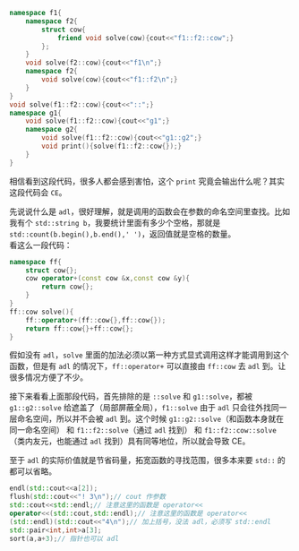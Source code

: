 ```cpp
namespace f1{
	namespace f2{
		struct cow{
			friend void solve(cow){cout<<"f1::f2::cow";}
		};
	}
	void solve(f2::cow){cout<<"f1\n";}
	namespace f2{
		void solve(cow){cout<<"f1::f2\n";}
	}
}
void solve(f1::f2::cow){cout<<"::";}
namespace g1{
	void solve(f1::f2::cow){cout<<"g1";}
	namespace g2{
		void solve(f1::f2::cow){cout<<"g1::g2";}
		void print(){solve(f1::f2::cow{});}
	}
}
```
相信看到这段代码，很多人都会感到害怕，这个 `print` 究竟会输出什么呢？其实这段代码会 `CE`。

先说说什么是 `adl`，很好理解，就是调用的函数会在参数的命名空间里查找。比如我有个 `std::string b`，我要统计里面有多少个空格，那就是 `std::count(b.begin(),b.end(),' ')`，返回值就是空格的数量。  
看这么一段代码：
```cpp
namespace ff{
	struct cow{};
	cow operator+(const cow &x,const cow &y){
		return cow{};
	}
}
ff::cow solve(){
	ff::operator+(ff::cow{},ff::cow{});
	return ff::cow{}+ff::cow{};
}
```
假如没有 `adl`，`solve` 里面的加法必须以第一种方式显式调用这样才能调用到这个函数，但是有 `adl` 的情况下，`ff::operator+` 可以直接由 `ff::cow` 去 `adl` 到。让很多情况方便了不少。

接下来看看上面那段代码，首先排除的是 `::solve` 和 `g1::solve`，都被 `g1::g2::solve` 给遮盖了（局部屏蔽全局），`f1::solve` 由于 `adl` 只会往外找同一层命名空间，所以并不会被 `adl` 到。这个时候 `g1::g2::solve`（和函数本身就在同一命名空间） 和 `f1::f2::solve`（通过 `adl` 找到） 和 `f1::f2::cow::solve`（类内友元，也能通过 `adl` 找到）具有同等地位，所以就会导致 CE。

至于 `adl` 的实际价值就是节省码量，拓宽函数的寻找范围，很多本来要 `std::` 的都可以省略。
```cpp
endl(std::cout<<a[2]);
flush(std::cout<<"! 3\n");// cout 作参数
std::cout<<std::endl;// 注意这里的函数是 operator<<
operator<<(std::cout,std::endl);// 注意这里的函数是 operator<<
(std::endl)(std::cout<<"4\n");// 加上括号，没法 adl，必须写 std::endl
std::pair<int,int>a[3];
sort(a,a+3);// 指针也可以 adl
```